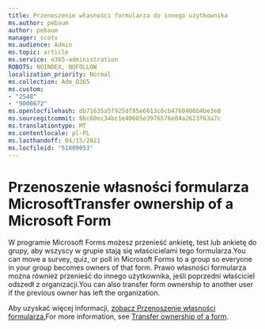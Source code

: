 ```yaml
---
title: Przenoszenie własności formularza do innego użytkownika
ms.author: pebaum
author: pebaum
manager: scotv
ms.audience: Admin
ms.topic: article
ms.service: o365-administration
ROBOTS: NOINDEX, NOFOLLOW
localization_priority: Normal
ms.collection: Adm_O365
ms.custom:
- "2548"
- "9000672"
ms.openlocfilehash: db71635a5f925df85e6613c6cb4760406b4be3e8
ms.sourcegitcommit: 8bc60ec34bc1e40685e3976576e04a2623f63a7c
ms.translationtype: MT
ms.contentlocale: pl-PL
ms.lasthandoff: 04/15/2021
ms.locfileid: "51809053"
---
```

# <a name="transfer-ownership-of-a-microsoft-form"></a><span data-ttu-id="dadfb-102">Przenoszenie własności formularza Microsoft</span><span class="sxs-lookup"><span data-stu-id="dadfb-102">Transfer ownership of a Microsoft Form</span></span>

<span data-ttu-id="dadfb-103">W programie Microsoft Forms możesz przenieść ankietę, test lub ankietę do grupy, aby wszyscy w grupie stają się właścicielami tego formularza.</span><span class="sxs-lookup"><span data-stu-id="dadfb-103">You can move a survey, quiz, or poll in Microsoft Forms to a group so everyone in your group becomes owners of that form.</span></span> <span data-ttu-id="dadfb-104">Prawo własności formularza można również przenieść do innego użytkownika, jeśli poprzedni właściciel odszedł z organizacji.</span><span class="sxs-lookup"><span data-stu-id="dadfb-104">You can also transfer form ownership to another user if the previous owner has left the organization.</span></span>

<span data-ttu-id="dadfb-105">Aby uzyskać więcej informacji, [zobacz Przenoszenie własności formularza.](https://support.office.com/article/Transfer-ownership-of-a-form-921a6361-a4e5-44ea-bce9-c4ed63aa54b4)</span><span class="sxs-lookup"><span data-stu-id="dadfb-105">For more information, see [Transfer ownership of a form](https://support.office.com/article/Transfer-ownership-of-a-form-921a6361-a4e5-44ea-bce9-c4ed63aa54b4).</span></span>